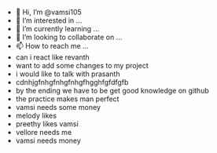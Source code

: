 - 👋 Hi, I’m @vamsi105
- 👀 I’m interested in ...
- 🌱 I’m currently learning ...
- 💞️ I’m looking to collaborate on ...
- 📫 How to reach me ...
- can i react like revanth
- want to add some changes to my project
- i would like to talk with prasanth
- cdnhjgfnhgfnhgfnhgfhgghfgfdfgfb
- by the ending we have to be get good knowledge on github
- the practice makes man perfect
- vamsi needs some money
- melody likes
- preethy likes vamsi
- vellore needs me
- vamsi needs money
<!---
vamsi105/vamsi105 is a ✨ special ✨ repository because its `README.md` (this file) appears on your GitHub profile.
You can click the Preview link to take a look at your changes.
--->
